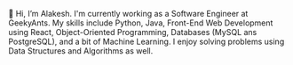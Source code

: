 👋 Hi, I’m Alakesh.
I'm currently working as a Software Engineer at GeekyAnts.
My skills include Python, Java, Front-End Web Development using React, Object-Oriented Programming, Databases (MySQL ans PostgreSQL), and a bit of Machine Learning.
I enjoy solving problems using Data Structures and Algorithms as well.


<!---
alokesh985/alokesh985 is a ✨ special ✨ repository because its `README.md` (this file) appears on your GitHub profile.
You can click the Preview link to take a look at your changes.
--->
